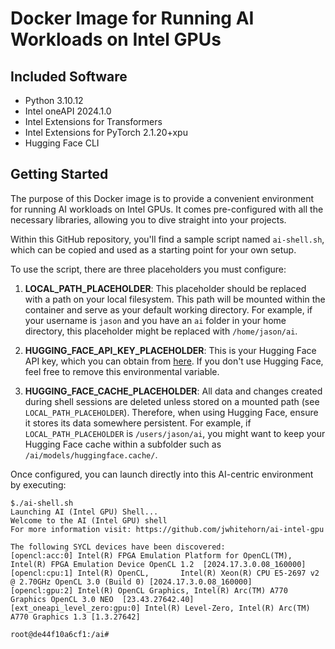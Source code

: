 # Docker Image for Running AI Workloads on Intel GPUs

## Included Software

- Python 3.10.12
- Intel oneAPI 2024.1.0
- Intel Extensions for Transformers
- Intel Extensions for PyTorch 2.1.20+xpu
- Hugging Face CLI

## Getting Started

The purpose of this Docker image is to provide a convenient environment for running AI workloads on Intel GPUs. It comes pre-configured with all the necessary libraries, allowing you to dive straight into your projects.

Within this GitHub repository, you'll find a sample script named `ai-shell.sh`, which can be copied and used as a starting point for your own setup.

To use the script, there are three placeholders you must configure:

1. **LOCAL_PATH_PLACEHOLDER**: This placeholder should be replaced with a path on your local filesystem. This path will be mounted within the container and serve as your default working directory. For example, if your username is `jason` and you have an `ai` folder in your home directory, this placeholder might be replaced with `/home/jason/ai`.

2. **HUGGING_FACE_API_KEY_PLACEHOLDER**: This is your Hugging Face API key, which you can obtain from [here](https://huggingface.co/settings/tokens). If you don't use Hugging Face, feel free to remove this environmental variable.

3. **HUGGING_FACE_CACHE_PLACEHOLDER**: All data and changes created during shell sessions are deleted unless stored on a mounted path (see `LOCAL_PATH_PLACEHOLDER`). Therefore, when using Hugging Face, ensure it stores its data somewhere persistent. For example, if `LOCAL_PATH_PLACEHOLDER` is `/users/jason/ai`, you might want to keep your Hugging Face cache within a subfolder such as `/ai/models/huggingface.cache/`.

Once configured, you can launch directly into this AI-centric environment by executing:

```
$./ai-shell.sh
Launching AI (Intel GPU) Shell...
Welcome to the AI (Intel GPU) shell
For more information visit: https://github.com/jwhitehorn/ai-intel-gpu

The following SYCL devices have been discovered:
[opencl:acc:0] Intel(R) FPGA Emulation Platform for OpenCL(TM), Intel(R) FPGA Emulation Device OpenCL 1.2  [2024.17.3.0.08_160000]
[opencl:cpu:1] Intel(R) OpenCL,       Intel(R) Xeon(R) CPU E5-2697 v2 @ 2.70GHz OpenCL 3.0 (Build 0) [2024.17.3.0.08_160000]
[opencl:gpu:2] Intel(R) OpenCL Graphics, Intel(R) Arc(TM) A770 Graphics OpenCL 3.0 NEO  [23.43.27642.40]
[ext_oneapi_level_zero:gpu:0] Intel(R) Level-Zero, Intel(R) Arc(TM) A770 Graphics 1.3 [1.3.27642]

root@de44f10a6cf1:/ai#
```

